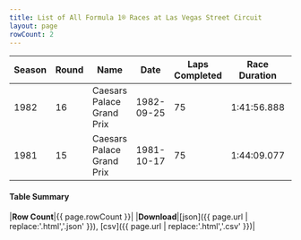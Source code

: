 ```yaml
---
title: List of All Formula 1® Races at Las Vegas Street Circuit
layout: page
rowCount: 2
---
```


| Season | Round | Name | Date | Laps Completed | Race Duration | Winning Driver | Winning Constructor |
|--|--|--|--|--|--|--|--|
| 1982 | 16 | Caesars Palace Grand Prix | 1982-09-25 | 75 | 1:41:56.888 | Michele Alboreto 🇮🇹 | Tyrrell 🇬🇧 |
| 1981 | 15 | Caesars Palace Grand Prix | 1981-10-17 | 75 | 1:44:09.077 | Alan Jones 🇦🇺 | Williams 🇬🇧 |

#### Table Summary

|**Row Count**|{{ page.rowCount }}|
|**Download**|[json]({{ page.url | replace:'.html','.json' }}), [csv]({{ page.url | replace:'.html','.csv' }})|
